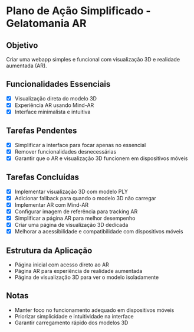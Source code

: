 # Plano de Ação Simplificado - Gelatomania AR

## Objetivo
Criar uma webapp simples e funcional com visualização 3D e realidade aumentada (AR).

## Funcionalidades Essenciais
- [x] Visualização direta do modelo 3D
- [x] Experiência AR usando Mind-AR
- [x] Interface minimalista e intuitiva

## Tarefas Pendentes
- [x] Simplificar a interface para focar apenas no essencial
- [x] Remover funcionalidades desnecessárias
- [x] Garantir que o AR e visualização 3D funcionem em dispositivos móveis

## Tarefas Concluídas
- [x] Implementar visualização 3D com modelo PLY
- [x] Adicionar fallback para quando o modelo 3D não carregar
- [x] Implementar AR com Mind-AR
- [x] Configurar imagem de referência para tracking AR
- [x] Simplificar a página AR para melhor desempenho
- [x] Criar uma página de visualização 3D dedicada
- [x] Melhorar a acessibilidade e compatibilidade com dispositivos móveis

## Estrutura da Aplicação
- Página inicial com acesso direto ao AR
- Página AR para experiência de realidade aumentada
- Página de visualização 3D para ver o modelo isoladamente

## Notas
- Manter foco no funcionamento adequado em dispositivos móveis
- Priorizar simplicidade e intuitividade na interface
- Garantir carregamento rápido dos modelos 3D
